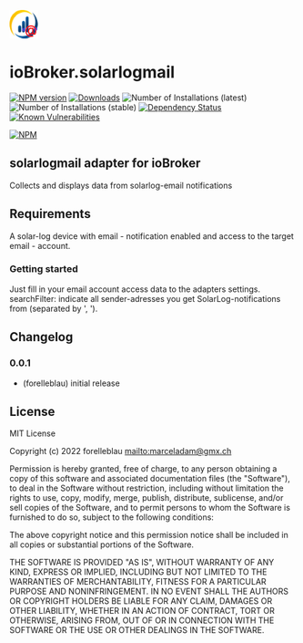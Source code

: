 ![Logo](admin/solarlogmail.png)

# ioBroker.solarlogmail

[![NPM version](http://img.shields.io/npm/v/iobroker.solarlogmail.svg)](https://www.npmjs.com/package/iobroker.solarlogmail)
[![Downloads](https://img.shields.io/npm/dm/iobroker.solarlogmail.svg)](https://www.npmjs.com/package/iobroker.solarlogmail)
![Number of Installations (latest)](http://iobroker.live/badges/solarlogmail-installed.svg)
![Number of Installations (stable)](http://iobroker.live/badges/solarlogmail-stable.svg)
[![Dependency Status](https://img.shields.io/david/forelleblau/iobroker.solarlogmail.svg)](https://david-dm.org/forelleblau/iobroker.solarlogmail)
[![Known Vulnerabilities](https://snyk.io/test/github/forelleblau/ioBroker.solarlogmail/badge.svg)](https://snyk.io/test/github/forelleblau/ioBroker.solarlogmail)

[![NPM](https://nodei.co/npm/iobroker.solarlogmail.png?downloads=true)](https://nodei.co/npm/iobroker.solarlogmail/)

## solarlogmail adapter for ioBroker

Collects and displays data from solarlog-email notifications

## Requirements

A solar-log device with email - notification enabled and access to the target email - account.

### Getting started

Just fill in your email account access data to the adapters settings.
searchFilter: indicate all sender-adresses you get SolarLog-notifications from (separated by ', ').

## Changelog

### 0.0.1

-   (forelleblau) initial release

## License

MIT License

Copyright (c) 2022 forelleblau <mailto:marceladam@gmx.ch>

Permission is hereby granted, free of charge, to any person obtaining a copy
of this software and associated documentation files (the "Software"), to deal
in the Software without restriction, including without limitation the rights
to use, copy, modify, merge, publish, distribute, sublicense, and/or sell
copies of the Software, and to permit persons to whom the Software is
furnished to do so, subject to the following conditions:

The above copyright notice and this permission notice shall be included in all
copies or substantial portions of the Software.

THE SOFTWARE IS PROVIDED "AS IS", WITHOUT WARRANTY OF ANY KIND, EXPRESS OR
IMPLIED, INCLUDING BUT NOT LIMITED TO THE WARRANTIES OF MERCHANTABILITY,
FITNESS FOR A PARTICULAR PURPOSE AND NONINFRINGEMENT. IN NO EVENT SHALL THE
AUTHORS OR COPYRIGHT HOLDERS BE LIABLE FOR ANY CLAIM, DAMAGES OR OTHER
LIABILITY, WHETHER IN AN ACTION OF CONTRACT, TORT OR OTHERWISE, ARISING FROM,
OUT OF OR IN CONNECTION WITH THE SOFTWARE OR THE USE OR OTHER DEALINGS IN THE
SOFTWARE.
